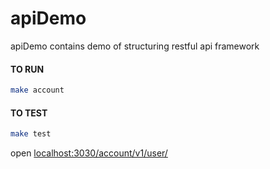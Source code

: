# apiDemo
apiDemo contains demo of structuring restful api framework

#### TO RUN
```sh
make account
```
#### TO TEST
```sh
make test
```
open [localhost:3030/account/v1/user/](http://localhost:3030/account/v1/user/ )
